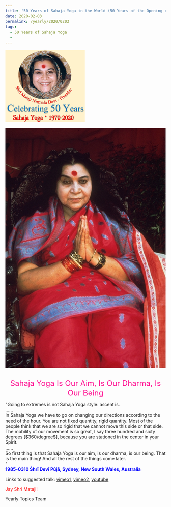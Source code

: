 ```yaml
---
title: '50 Years of Sahaja Yoga in the World (50 Years of the Opening of the Sahasrāra Chakra), Post 5'
date: 2020-02-03
permalink: /yearly/2020/0203
tags:
  - 50 Years of Sahaja Yoga
  - 
---
```


<div style="text-align: left"><img src="/images/Celebrating50YearsSahajaYoga.png" width="250" /></div><br>

<div style="text-align: center"><img src="/images/image310.png" /></div>

<br>
<p style="color:DeepPink; text-align:center">
<font size="+2"><b></b>Sahaja Yoga Is Our Aim, Is Our Dharma, Is Our Being<br></font>
</p>

<p>
"Going to extremes is not Sahaja Yoga style: ascent is.<br>
......<br>
In Sahaja Yoga we have to go on changing our directions according to the need of the hour. You are not fixed quantity, rigid quantity. Most of the people think that we are so rigid that we cannot move this side or that side. The mobility of our movement is so great, I say three hundred and sixty degrees [$360\degree$], because you are stationed in the center in your Spirit.<br>
......<br>
So first thing is that Sahaja Yoga is our aim, is our dharma, is our being. That is the main thing! And all the rest of the things come later.<br>"<br>
<font color="blue"><b>1985-0310 Śhrī Devī Pūjā, Sydney, New South Wales, Australia</b></font><br>
</p>

Links to suggested talk: <a href="https://vimeo.com/24815382"> vimeo1</a>, <a href="https://vimeo.com/88508187"> vimeo2</a>, <a href="https://www.youtube.com/watch?v=sSv3VrQgb5Y"> youtube</a><br>

<p style="color:red;">Jay Shri Mataji!<br></p>

Yearly Topics Team